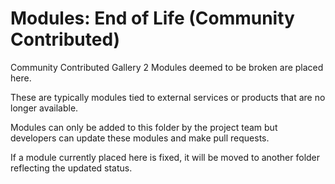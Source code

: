 # Modules: End of Life (Community Contributed)
Community Contributed Gallery 2 Modules deemed to be broken are placed here.

These are typically modules tied to external services or products that are no longer available.

Modules can only be added to this folder by the project team but developers can update these modules and make pull requests. 

If a module currently placed here is fixed, it will be moved to another folder reflecting the updated status.

